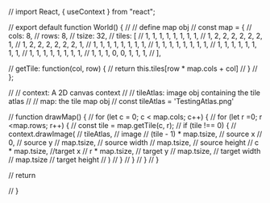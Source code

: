 // import React, { useContext } from "react";

// export default function World() {
// // define map obj
// const map = {
//   cols: 8,
//   rows: 8,
//   tsize: 32,
//   tiles: [
//     1, 1, 1, 1, 1, 1, 1, 1,
//     1, 2, 2, 2, 2, 2, 2, 1,
//     1, 2, 2, 2, 2, 2, 2, 1,
//     1, 1, 1, 1, 1, 1, 1, 1,
//     1, 1, 1, 1, 1, 1, 1, 1,
//     1, 1, 1, 1, 1, 1, 1, 1,
//     1, 1, 1, 1, 1, 1, 1, 1,
//     1, 1, 1, 0, 0, 1, 1, 1,
//   ],

//   getTile: function(col, row) {
//     return this.tiles[row * map.cols + col]
//   }
// };

// // context: A 2D canvas context
// // tileAtlas: image obj containing the tile atlas
// //  map: the tile map obj
// const tileAtlas = 'TestingAtlas.png'

// function drawMap() {
//   for (let c = 0; c < map.cols; c++) {
//     for (let r =0; r <map.rows; r++) {
//       const tile = map.getTile(c, r);
//       if (tile !== 0) {
//         context.drawImage(
//           tileAtlas, // image
//           (tile - 1) * map.tsize, // source x
//           0, // source y
//           map.tsize, // source width
//           map.tsize, // source height
//           c * map.tsize, //target x
//           r * map.tsize, // target y
//           map.tsize, // target width
//           map.tsize // target height
//         )
//       }
//     }
//   }
// }

//   return <canvas ref="canvas" width={256} height={256}> </canvas>

// }